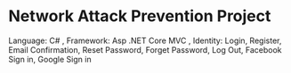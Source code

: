 # Network Attack Prevention Project
Language: C#  , 
Framework: Asp .NET Core MVC   ,
Identity: Login, Register, Email Confirmation, Reset Password, Forget Password, Log Out, Facebook Sign in, Google Sign in
